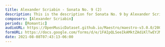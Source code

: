 ```yaml
---
title: Alexander Scriabin - Sonata No. 9 (2)
description: This is the description for Sonata No. 9 by Alexander Scriabin
composers: [Alexander Scriabin]
periods: [Romantic]
audioURL: https://OpenMusicDataset.github.io/Maestro/maestro-v3.0.0/2006/MIDI-Unprocessed_24_R1_2006_01-05_ORIG_MID--AUDIO_24_R1_2006_03_Track03_wav.midi
formURL: https://docs.google.com/forms/d/e/1FAIpQLSeeIkAMktZAdiKlTwEYJMjfStN3UQkKO8yuoGm4motH7eLvXw/viewform
date: 2021-08-08T07:43:13-06:00
---
```

